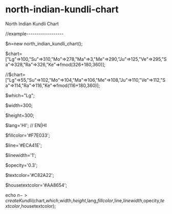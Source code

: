 # north-indian-kundli-chart
North Indian Kundli Chart


//example------------------

$n=new north_indian_kundli_chart();

$chart=["Lg"=>100,"Su"=>310,"Mo"=>278,"Ma"=>3,"Me"=>290,"Ju"=>125,"Ve"=>295,"Sa"=>328,"Ra"=>326,"Ke"=>fmod(326+180,360)];

//$chart=["Lg"=>55,"Su"=>102,"Mo"=>104,"Ma"=>106,"Me"=>108,"Ju"=>110,"Ve"=>112,"Sa"=>114,"Ra"=>116,"Ke"=>fmod(116+180,360)];

$which="Lg";

$width=300;

$height=300;

$lang='HI'; // EN|HI

$fillcolor='#F7E033';

$line='#ECA41E';

$linewidth='1';

$opecity='0.3';

$textcolor='#C82A22';

$housetextcolor='#AA8654';

echo $n->createKundli($chart,$which,$width,$height,$lang,$fillcolor,$line,$linewidth,$opecity,$textcolor,$housetextcolor);
